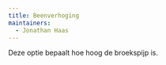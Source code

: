 ```yaml
---
title: Beenverhoging
maintainers:
  - Jonathan Haas
---
```


Deze optie bepaalt hoe hoog de broekspijp is.

